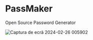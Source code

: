 # PassMaker
Open Source Password Generator


![Captura de ecrã 2024-02-26 005902](https://github.com/danielvilaca/PassMaker/assets/126024704/8e7ed938-17c0-4ac0-98bd-00b907248b8b)
